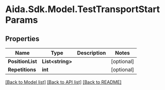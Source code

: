 # Aida.Sdk.Model.TestTransportStartParams

## Properties

Name | Type | Description | Notes
------------ | ------------- | ------------- | -------------
**PositionList** | **List&lt;string&gt;** |  | [optional] 
**Repetitions** | **int** |  | [optional] 

[[Back to Model list]](../README.md#documentation-for-models) [[Back to API list]](../README.md#documentation-for-api-endpoints) [[Back to README]](../README.md)

